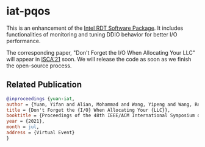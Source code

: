 # iat-pqos
This is an enhancement of the [Intel RDT Software Package](https://github.com/intel/intel-cmt-cat). 
It includes functionalities of monitoring and tuning DDIO behavior for better I/O performance. 

The corresponding paper, "Don't Forget the I/O When Allocating Your LLC" will appear in [ISCA'21](https://www.iscaconf.org/isca2021/) soon.
We will release the code as soon as we finish the open-source process.

## Related Publication

```bibtex
@inproceedings {yuan-iat,
author = {Yuan, Yifan and Alian, Mohammad and Wang, Yipeng and Wang, Ren and Kurakin, Ilia and Tai, Charlie and Kim, Nam Sung},
title = {Don't Forget the {I/O} When Allocating Your {LLC}},
booktitle = {Proceedings of the 48th IEEE/ACM International Symposium on Computer Architecture (ISCA'21)},
year = {2021},
month = jul,
address = {Virtual Event}
}
```
